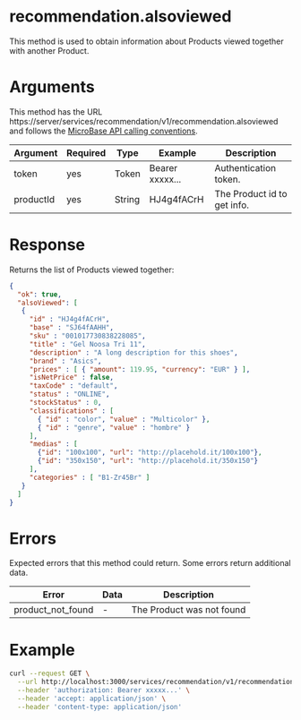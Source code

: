 # recommendation.alsoviewed

This method is used to obtain information about Products viewed together with another Product. 

# Arguments

This method has the URL https://server/services/recommendation/v1/recommendation.alsoviewed and
follows the [MicroBase API calling conventions](../calling-conventions.html).

Argument | Required | Type | Example | Description
---------|----------|------|---------|------------
token     | yes | Token   | Bearer xxxxx... | Authentication token.
productId | yes | String  | HJ4g4fACrH      | The Product id to get info.

# Response

Returns the list of Products viewed together:

```json
{
  "ok": true,
  "alsoViewed": [
   { 
     "id" : "HJ4g4fACrH", 
     "base" : "SJ64fAAHH", 
     "sku" : "001017730838228085", 
     "title" : "Gel Noosa Tri 11", 
     "description" : "A long description for this shoes", 
     "brand" : "Asics", 
     "prices" : [ { "amount": 119.95, "currency": "EUR" } ],
     "isNetPrice" : false, 
     "taxCode" : "default", 
     "status" : "ONLINE", 
     "stockStatus" : 0,
     "classifications" : [
       { "id" : "color", "value" : "Multicolor" }, 
       { "id" : "genre", "value" : "hombre" }
     ], 
     "medias" : [
       {"id": "100x100", "url": "http://placehold.it/100x100"},
       {"id": "350x150", "url": "http://placehold.it/350x150"}    
     ], 
     "categories" : [ "B1-Zr45Br" ] 
   }
  ]
}
```

# Errors

Expected errors that this method could return. Some errors return additional data.

Error | Data | Description
------|------|------------
product_not_found | - | The Product was not found

# Example

```bash
curl --request GET \
  --url http://localhost:3000/services/recommendation/v1/recommendation.alsoviewed?productId=HJ4g4fACrH \
  --header 'authorization: Bearer xxxxx...' \
  --header 'accept: application/json' \
  --header 'content-type: application/json'
```